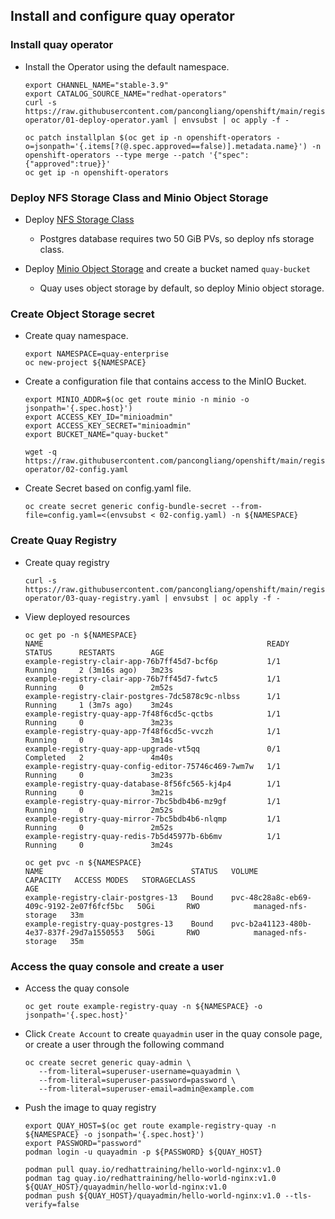 ## Install and configure quay operator

### Install quay operator

* Install the Operator using the default namespace.
  ```
  export CHANNEL_NAME="stable-3.9"
  export CATALOG_SOURCE_NAME="redhat-operators"
  curl -s https://raw.githubusercontent.com/pancongliang/openshift/main/registry/quay-operator/01-deploy-operator.yaml | envsubst | oc apply -f -

  oc patch installplan $(oc get ip -n openshift-operators -o=jsonpath='{.items[?(@.spec.approved==false)].metadata.name}') -n openshift-operators --type merge --patch '{"spec":{"approved":true}}'
  oc get ip -n openshift-operators
  ```

### Deploy NFS Storage Class and Minio Object Storage

* Deploy [NFS Storage Class](https://github.com/pancongliang/openshift/blob/main/storage/nfs-storageclass/readme.md)
  - Postgres database requires two 50 GiB PVs, so deploy nfs storage class.

* Deploy [Minio Object Storage](https://github.com/pancongliang/openshift/blob/main/storage/minio/readme.md#options-c-deploying-minio-with-nfs-storageclass-as-the-backend-storage) and create a bucket named `quay-bucket`
  - Quay uses object storage by default, so deploy Minio object storage.

### Create Object Storage secret

* Create quay namespace.
  ```
  export NAMESPACE=quay-enterprise
  oc new-project ${NAMESPACE}
  ```

* Create a configuration file that contains access to the MinIO Bucket.
  ```
  export MINIO_ADDR=$(oc get route minio -n minio -o jsonpath='{.spec.host}')
  export ACCESS_KEY_ID="minioadmin"
  export ACCESS_KEY_SECRET="minioadmin"
  export BUCKET_NAME="quay-bucket"

  wget -q https://raw.githubusercontent.com/pancongliang/openshift/main/registry/quay-operator/02-config.yaml
  ```

* Create Secret based on config.yaml file.
  ```
  oc create secret generic config-bundle-secret --from-file=config.yaml=<(envsubst < 02-config.yaml) -n ${NAMESPACE}
  ```

### Create Quay Registry 

* Create quay registry 
  ```
  curl -s https://raw.githubusercontent.com/pancongliang/openshift/main/registry/quay-operator/03-quay-registry.yaml | envsubst | oc apply -f -
  ```

* View deployed resources
  ```
  oc get po -n ${NAMESPACE}
  NAME                                                  READY   STATUS      RESTARTS        AGE
  example-registry-clair-app-76b7ff45d7-bcf6p           1/1     Running     2 (3m16s ago)   3m23s
  example-registry-clair-app-76b7ff45d7-fwtc5           1/1     Running     0               2m52s
  example-registry-clair-postgres-7dc5878c9c-nlbss      1/1     Running     1 (3m7s ago)    3m24s
  example-registry-quay-app-7f48f6cd5c-qctbs            1/1     Running     0               3m23s
  example-registry-quay-app-7f48f6cd5c-vvczh            1/1     Running     0               3m14s
  example-registry-quay-app-upgrade-vt5qq               0/1     Completed   2               4m40s
  example-registry-quay-config-editor-75746c469-7wm7w   1/1     Running     0               3m23s
  example-registry-quay-database-8f56fc565-kj4p4        1/1     Running     0               3m21s
  example-registry-quay-mirror-7bc5bdb4b6-mz9gf         1/1     Running     0               2m52s
  example-registry-quay-mirror-7bc5bdb4b6-nlqmp         1/1     Running     0               2m52s
  example-registry-quay-redis-7b5d45977b-6b6mv          1/1     Running     0               3m24s

  oc get pvc -n ${NAMESPACE}
  NAME                                 STATUS   VOLUME                                     CAPACITY   ACCESS MODES   STORAGECLASS          
  AGE
  example-registry-clair-postgres-13   Bound    pvc-48c28a8c-eb69-409c-9192-2e07f6fcf5bc   50Gi       RWO            managed-nfs-storage   33m
  example-registry-quay-postgres-13    Bound    pvc-b2a41123-480b-4e37-837f-29d7a1550553   50Gi       RWO            managed-nfs-storage   35m
  ```

### Access the quay console and create a user

* Access the quay console
  ```
  oc get route example-registry-quay -n ${NAMESPACE} -o jsonpath='{.spec.host}'
  ```

* Click `Create Account` to create `quayadmin` user in the quay console page, or create a user through the following command
  ```
  oc create secret generic quay-admin \
     --from-literal=superuser-username=quayadmin \
     --from-literal=superuser-password=password \
     --from-literal=superuser-email=admin@example.com
  ```
  
* Push the image to quay registry
  ```
  export QUAY_HOST=$(oc get route example-registry-quay -n ${NAMESPACE} -o jsonpath='{.spec.host}')
  export PASSWORD="password"
  podman login -u quayadmin -p ${PASSWORD} ${QUAY_HOST}

  podman pull quay.io/redhattraining/hello-world-nginx:v1.0
  podman tag quay.io/redhattraining/hello-world-nginx:v1.0 ${QUAY_HOST}/quayadmin/hello-world-nginx:v1.0
  podman push ${QUAY_HOST}/quayadmin/hello-world-nginx:v1.0 --tls-verify=false
  ```
